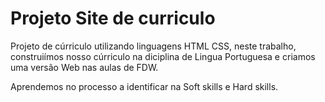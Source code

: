 # Projeto Site de curriculo
Projeto de cúrriculo utilizando linguagens HTML CSS, neste trabalho, construiímos nosso cúrriculo na diciplina de Lingua Portuguesa
e criamos uma versão Web nas aulas de FDW.

Aprendemos no processo a identificar na Soft skills e Hard skills. 
